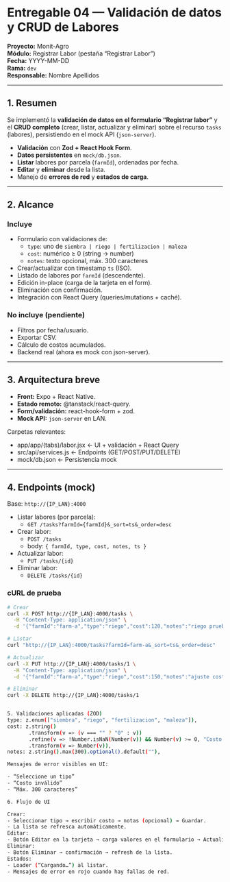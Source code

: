 # Entregable 04 — Validación de datos y CRUD de Labores

**Proyecto:** Monit-Agro  
**Módulo:** Registrar Labor (pestaña “Registrar Labor”)  
**Fecha:** YYYY-MM-DD  
**Rama:** `dev`  
**Responsable:** Nombre Apellidos

---

## 1. Resumen

Se implementó la **validación de datos en el formulario “Registrar labor”** y el **CRUD completo** (crear, listar, actualizar y eliminar) sobre el recurso `tasks` (labores), persistiendo en el mock API (`json-server`).

- **Validación** con **Zod + React Hook Form**.
- **Datos persistentes** en `mock/db.json`.
- **Listar** labores por parcela (`farmId`), ordenadas por fecha.
- **Editar** y **eliminar** desde la lista.
- Manejo de **errores de red** y **estados de carga**.

---

## 2. Alcance

### Incluye
- Formulario con validaciones de:
  - `type`: uno de `siembra | riego | fertilizacion | maleza`
  - `cost`: numérico ≥ 0 (string → number)
  - `notes`: texto opcional, máx. 300 caracteres
- Crear/actualizar con timestamp `ts` (ISO).
- Listado de labores por `farmId` (descendente).
- Edición in-place (carga de la tarjeta en el form).
- Eliminación con confirmación.
- Integración con React Query (queries/mutations + caché).

### No incluye (pendiente)
- Filtros por fecha/usuario.
- Exportar CSV.
- Cálculo de costos acumulados.
- Backend real (ahora es mock con json-server).

---

## 3. Arquitectura breve

- **Front:** Expo + React Native.
- **Estado remoto:** @tanstack/react-query.
- **Form/validación:** react-hook-form + zod.
- **Mock API:** `json-server` en LAN.

Carpetas relevantes:
- app/app/(tabs)/labor.jsx ← UI + validación + React Query
- src/api/services.js ← Endpoints (GET/POST/PUT/DELETE)
- mock/db.json ← Persistencia mock


---

## 4. Endpoints (mock)

Base: `http://{IP_LAN}:4000`

- Listar labores (por parcela):
  - `GET /tasks?farmId={farmId}&_sort=ts&_order=desc`
- Crear labor:
  - `POST /tasks`
  - body: `{ farmId, type, cost, notes, ts }`
- Actualizar labor:
  - `PUT /tasks/{id}`
- Eliminar labor:
  - `DELETE /tasks/{id}`

### cURL de prueba
```bash
# Crear
curl -X POST http://{IP_LAN}:4000/tasks \
  -H "Content-Type: application/json" \
  -d '{"farmId":"farm-a","type":"riego","cost":120,"notes":"riego prueba","ts":"2025-09-21T12:00:00.000Z"}'

# Listar
curl "http://{IP_LAN}:4000/tasks?farmId=farm-a&_sort=ts&_order=desc"

# Actualizar
curl -X PUT http://{IP_LAN}:4000/tasks/1 \
  -H "Content-Type: application/json" \
  -d '{"farmId":"farm-a","type":"riego","cost":150,"notes":"ajuste costo","ts":"2025-09-21T12:10:00.000Z"}'

# Eliminar
curl -X DELETE http://{IP_LAN}:4000/tasks/1


5. Validaciones aplicadas (ZOD)
type: z.enum(["siembra", "riego", "fertilizacion", "maleza"]),
cost: z.string()
       .transform(v => (v === "" ? "0" : v))
       .refine(v => !Number.isNaN(Number(v)) && Number(v) >= 0, "Costo inválido")
       .transform(v => Number(v)),
notes: z.string().max(300).optional().default(""),

Mensajes de error visibles en UI:

- “Seleccione un tipo”
- “Costo inválido”
- “Máx. 300 caracteres”

6. Flujo de UI

Crear:
- Seleccionar tipo → escribir costo → notas (opcional) → Guardar.
- La lista se refresca automáticamente.
Editar:
- Botón Editar en la tarjeta → carga valores en el formulario → Actualizar o Cancelar.
Eliminar:
- Botón Eliminar → confirmación → refresh de la lista.
Estados:
- Loader (“Cargando…”) al listar.
- Mensajes de error en rojo cuando hay fallas de red.

